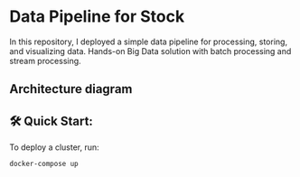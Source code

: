 #  Data Pipeline for Stock 

In this repository, I deployed a simple data pipeline for processing, storing, and visualizing data. Hands-on Big Data solution with batch processing and stream processing.

## Architecture diagram

## 🛠️ Quick Start:

To deploy a cluster, run:
```
docker-compose up
```

